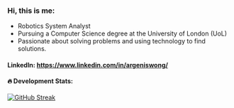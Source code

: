 ### Hi, this is me: 

- Robotics System Analyst
- Pursuing a Computer Science degree at the University of London (UoL)
- Passionate about solving problems and using technology to find solutions.

#### LinkedIn: https://www.linkedin.com/in/argeniswong/

#### :fire: Development Stats:

[![GitHub Streak](https://streak-stats.demolab.com/?user=Argen1sw)](https://git.io/streak-stats)





  

